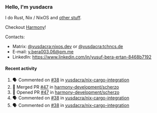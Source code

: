 ### Hello, I'm yusdacra

I do Rust, Nix / NixOS and [other stuff](https://yusdacra.gitlab.io/about).

Checkout [Harmony](https://github.com/harmony-development)!

Contacts:
- Matrix: [@yusdacra:nixos.dev](https://matrix.to/#/@yusdacra:nixos.dev) or [@yusdacra:tchncs.de](https://matrix.to/#/@yusdacra:tchncs.de)
- E-mail: y.bera003.06@pm.me
- LinkedIn: https://www.linkedin.com/in/yusuf-bera-ertan-8468b7192

#### Recent activity

<!--START_SECTION:activity-->
1. 🗣 Commented on [#38](https://github.com/yusdacra/nix-cargo-integration/issues/38) in [yusdacra/nix-cargo-integration](https://github.com/yusdacra/nix-cargo-integration)
2. 🎉 Merged PR [#47](https://github.com/harmony-development/scherzo/pull/47) in [harmony-development/scherzo](https://github.com/harmony-development/scherzo)
3. 💪 Opened PR [#47](https://github.com/harmony-development/scherzo/pull/47) in [harmony-development/scherzo](https://github.com/harmony-development/scherzo)
4. 🗣 Commented on [#38](https://github.com/yusdacra/nix-cargo-integration/issues/38) in [yusdacra/nix-cargo-integration](https://github.com/yusdacra/nix-cargo-integration)
5. 🗣 Commented on [#38](https://github.com/yusdacra/nix-cargo-integration/issues/38) in [yusdacra/nix-cargo-integration](https://github.com/yusdacra/nix-cargo-integration)
<!--END_SECTION:activity-->
